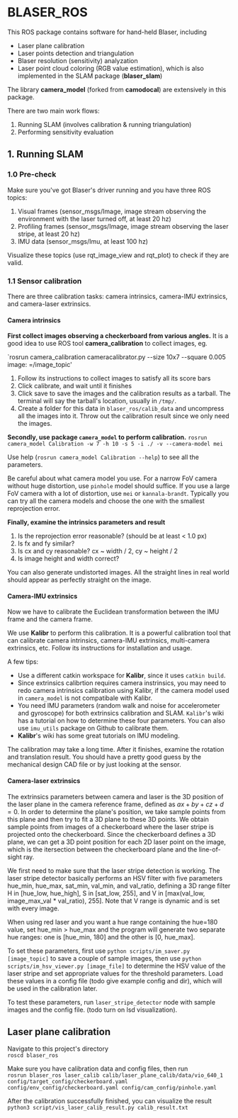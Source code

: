 # BLASER_ROS

This ROS package contains software for hand-held Blaser, including

* Laser plane calibration
* Laser points detection and triangulation
* Blaser resolution (sensitivity) analyzation
* Laser point cloud coloring (RGB value estimation), which is also implemented
  in the SLAM package (**blaser_slam**)

The library **camera_model** (forked from **camodocal**) are extensively in this
package.

There are two main work flows:

1. Running SLAM (involves calibration & running triangulation)
2. Performing sensitivity evaluation

## 1. Running SLAM

### 1.0 Pre-check

Make sure you've got Blaser's driver running and you have three ROS topics:

1. Visual frames (sensor_msgs/Image, image stream observing the environment with
   the laser turned off, at least 20 hz)
2. Profiling frames (sensor_msgs/Image, image stream observing the laser stripe,
   at least 20 hz)
3. IMU data (sensor_msgs/Imu, at least 100 hz)

Visualize these topics (use rqt_image_view and rqt_plot) to check if they are
valid.

### 1.1 Sensor calibration

There are three calibration tasks: camera intrinsics, camera-IMU extrinsics, and
camera-laser extrinsics.

#### Camera intrinsics

**First collect images observing a checkerboard from various angles.**
It is a good idea to use ROS tool **camera_calibration** to collect images, eg.

`rosrun camera_calibration cameracalibrator.py --size 10x7 --square 0.005 image:
=/image_topic'

1. Follow its instructions to collect images to satisfy all its score bars
2. Click calibrate, and wait until it finishes
3. Click save to save the images and the calibration results as a tarball. The
   terminal will say the tarball's location, usually in `/tmp/`.
4. Create a folder for this data in `blaser_ros/calib_data` and uncompress all
   the images into it. Throw out the calibration result since we only need the
   images.

**Secondly, use package `camera_model` to perform calibration.**
`rosrun camera_model Calibration -w 7 -h 10 -s 5 -i ./ -v --camera-model mei`

Use help (`rosrun camera_model Calibration --help`) to see all the parameters.

Be careful about what camera model you use. For a narrow FoV camera without huge
distortion, use `pinhole` model should suffice. If you use a large FoV camera
with a lot of distortion, use `mei` or `kannala-brandt`. Typically you can try
all the camera models and choose the one with the smallest reprojection error.

**Finally, examine the intrinsics parameters and result**

1. Is the reprojection error reasonable? (should be at least < 1.0 px)
2. Is fx and fy similar?
3. Is cx and cy reasonable? cx ~ width / 2, cy ~ height / 2
4. Is image height and width correct?

You can also generate undistorted images. All the straight lines in real world
should appear as perfectly straight on the image.

#### Camera-IMU extrinsics

Now we have to calibrate the Euclidean transformation between the IMU frame and
the camera frame.

We use **Kalibr** to perform this calibration. It is a powerful calibration tool
that can calibrate camera intrinsics, camera-IMU extrinsics, multi-camera
extrinsics, etc. Follow its instructions for installation and usage.

A few tips:

* Use a different catkin workspace for **Kalibr**, since it uses `catkin build`.
* Since extrinsics calibrtion requires camera instrinsics, you may need to redo
  camera intrinsics calibration using Kalibr, if the camera model used in
  `camera_model` is not compatibale with Kalibr.
* You need IMU parameters (random walk and noise for accelerometer and
  gyroscope)
  for both extrinsics calibration and SLAM. `Kalibr`'s wiki has a tutorial on
  how to determine these four parameters. You can also use `imu_utils` package
  on Github to calibrate them.
* **Kalibr**'s wiki has some great tutorials on IMU modeling.

The calibration may take a long time. After it finishes, examine the rotation
and translation result. You should have a pretty good guess by the mechanical
design CAD file or by just looking at the sensor.

#### Camera-laser extrinsics

The extrinsics parameters between camera and laser is the 3D position of the
laser plane in the camera reference frame, defined as $ax + by + cz + d = 0$. In
order to determine the plane's position, we take sample points from this plane
and then try to fit a 3D plane to these 3D points. We obtain sample points from
images of a checkerboard where the laser stripe is projected onto the
checkerboard. Since the checkerboard defines a 3D plane, we can get a 3D point
position for each 2D laser point on the image, which is the itersection between
the checkerboard plane and the line-of-sight ray.

We first need to make sure that the laser stripe detection is working. The laser
stripe detector basically performs an HSV filter with five parameters hue_min,
hue_max, sat_min, val_min, and val_ratio, defining a 3D range filter H in \[hue_low,
hue_high\], S in \[sat_low, 255\], and V in 
\[max(val_low, image_max_val * val_ratio), 255\]. Note that V range is dynamic 
and is set with every image.

When using red laser and you want a hue range containing the hue=180 value,
set hue_min > hue_max and the program will generate two separate hue ranges: 
one is \[hue_min, 180\] and the other is \[0, hue_max\]. 


To set these parameters, first use `python scripts/im_saver.py [image_topic]` to
save a couple of sample images, then use `python scripts/im_hsv_viewer.py
[image_file]` to determine the HSV value of the laser stripe and set appropriate
values for the threshold parameters. Load these values in a config file (todo
give example config and dir), which will be used in the calibration later.

To test these parameters, run `laser_stripe_detector` node with sample images
and the config file. (todo turn on lsd visualization).

## Laser plane calibration

Navigate to this project's directory  
`roscd blaser_ros`

Make sure you have calibration data and config files, then run  
`rosrun blaser_ros laser_calib calib/laser_plane_calib/data/vio_640_1 config/target_config/checkerboard.yaml config/env_config/checkerboard.yaml config/cam_config/pinhole.yaml`

After the calibration successfully finished, you can visualize the result  
`python3 script/vis_laser_calib_result.py calib_result.txt`
